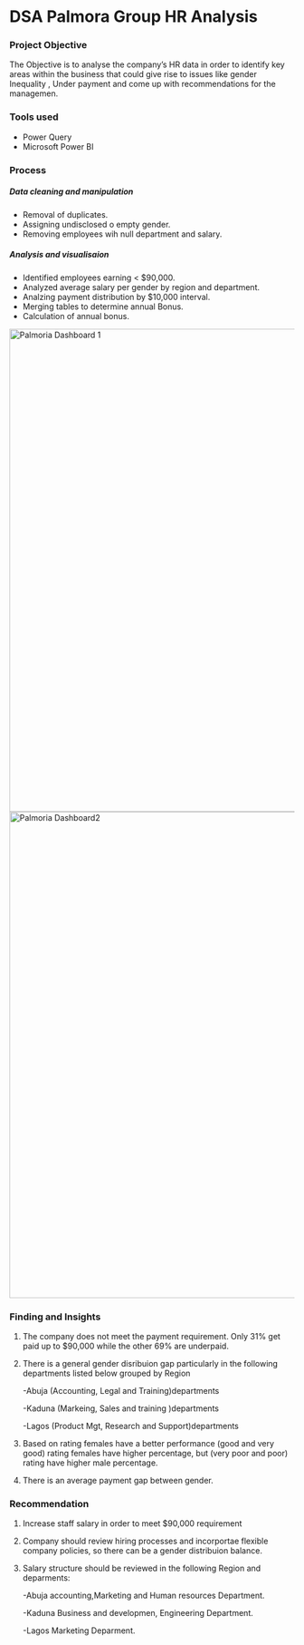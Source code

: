 # DSA Palmora Group HR Analysis
 
### Project Objective 
The Objective is to analyse the company’s HR data in order to identify key areas within the business that could give rise to issues like gender Inequality , Under payment and come up with recommendations for the managemen.  

### Tools used
- Power Query
- Microsoft Power BI

### Process
##### Data cleaning and manipulation
- Removal of duplicates.
- Assigning undisclosed o empty gender. 
- Removing employees wih null department and salary.
  
##### Analysis and visualisaion
- Identified employees earning < $90,000.
- Analyzed average salary per gender by region and department.
- Analzing payment distribution by $10,000 interval.
- Merging tables to determine annual Bonus.
- Calculation of annual bonus.
  
<img width="1112" height="852" alt="Palmoria Dashboard 1" src="https://github.com/user-attachments/assets/9f14e8b4-3710-4982-bf29-5b87b04810f7" />


<img width="1117" height="858" alt="Palmoria Dashboard2" src="https://github.com/user-attachments/assets/36c8cb66-e0cd-431b-b81d-9e5bcf89685a" />
 


### Finding and Insights
1. The company does not meet the payment requirement. Only 31% get paid up to $90,000 while the other 69% are underpaid.
2. There is a general gender disribuion gap particularly in the following  departments  listed below grouped by Region

   -Abuja (Accounting, Legal and Training)departments

   -Kaduna (Markeing, Sales and training )departments

   -Lagos (Product Mgt, Research and Support)departments
4. Based on rating females have a better performance (good and very good) rating females have higher percentage, but (very poor and poor) rating have higher male percentage.
5. There is an average payment gap between gender. 

 
    
 
### Recommendation
1. Increase staff salary in order to meet $90,000 requirement
2. Company should review hiring processes and incorportae flexible company policies, so there can be a gender distribuion balance.
3. Salary structure should be reviewed in the following Region and deparments:
   
   -Abuja accounting,Marketing and Human resources Department.

   -Kaduna Business and developmen, Engineering Department.

   -Lagos Marketing Deparment.

